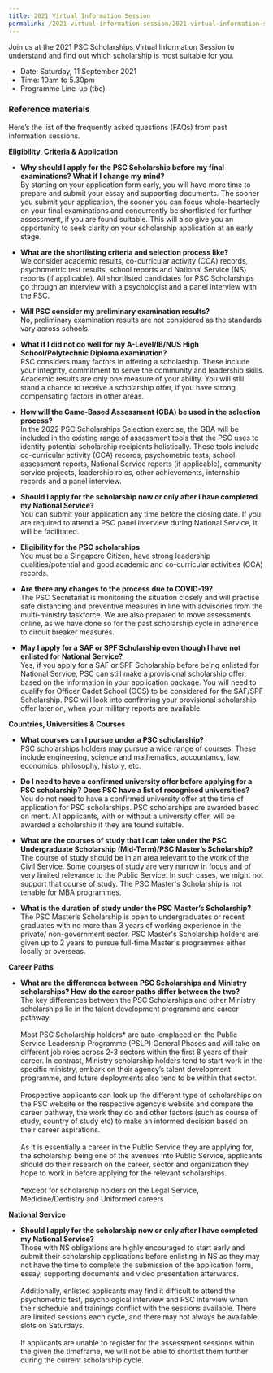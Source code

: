 ```yaml
---
title: 2021 Virtual Information Session
permalink: /2021-virtual-information-session/2021-virtual-information-session/
---
```

Join us at the 2021 PSC Scholarships Virtual Information Session to understand and find out which scholarship is most suitable for you.

* Date: Saturday, 11 September 2021
* Time: 10am to 5.30pm
* Programme Line-up (tbc)




### **Reference materials**
Here’s the list of the frequently asked questions (FAQs) from past information sessions. 

**Eligibility, Criteria & Application**

* **Why should I apply for the PSC Scholarship before my final examinations? What if I change my mind?**\
  By starting on your application form early, you will have more time to prepare and submit your essay and supporting documents. The sooner you submit your application, the sooner you can focus whole-heartedly on your final examinations and concurrently be shortlisted for further assessment, if you are found suitable. This will also give you an opportunity to seek clarity on your scholarship application at an early stage. 


* **What are the shortlisting criteria and selection process like?**\
  We consider academic results, co-curricular activity (CCA) records, psychometric test results, school reports and National Service (NS) reports (if applicable). All shortlisted candidates for PSC Scholarships go through an interview with a psychologist and a panel interview with the PSC.


* **Will PSC consider my preliminary examination results?**\
  No, preliminary examination results are not considered as the standards vary across schools.


* **What if I did not do well for my A-Level/IB/NUS High School/Polytechnic Diploma examination?**\
  PSC considers many factors in offering a scholarship. These include your integrity, commitment to serve the community and leadership skills. Academic results are only one measure of your ability. You will still stand a chance to receive a scholarship offer, if you have strong compensating factors in other areas.


* **How will the Game-Based Assessment (GBA) be used in the selection process?**\
  In the 2022 PSC Scholarships Selection exercise, the GBA will be included in the existing range of assessment tools that the PSC uses to identify potential scholarship recipients holistically. These tools include co-curricular activity (CCA) records, psychometric tests, school assessment reports, National Service reports (if applicable), community service projects, leadership roles, other achievements, internship records and a panel interview.


* **Should I apply for the scholarship now or only after I have completed my National Service?**\
  You can submit your application any time before the closing date. If you are required to attend a PSC panel interview during National Service, it will be facilitated.
  
  
* **Eligibility for the PSC scholarships**\
  You must be a Singapore Citizen, have strong leadership qualities/potential and good academic and co-curricular activities (CCA) records. 


* **Are there any changes to the process due to COVID-19?**\
  The PSC Secretariat is monitoring the situation closely and will practise safe distancing and preventive measures in line with advisories from the multi-ministry taskforce. We are also prepared to move assessments online, as we have done so for the past scholarship cycle in adherence to circuit breaker measures.
  
  
* **May I apply for a SAF or SPF Scholarship even though I have not enlisted for National Service?**\
  Yes, if you apply for a SAF or SPF Scholarship before being enlisted for National Service, PSC can still make a provisional scholarship offer, based on the information in your application package. You will need to qualify for Officer Cadet School (OCS) to be considered for the SAF/SPF Scholarship. PSC will look into confirming your provisional scholarship offer later on, when your military reports are available.


**Countries, Universities & Courses**

* **What courses can I pursue under a PSC scholarship?**\
  PSC scholarships holders may pursue a wide range of courses. These include engineering, science and mathematics, accountancy, law, economics, philosophy, history, etc.


* **Do I need to have a confirmed university offer before applying for a PSC scholarship? Does PSC have a list of recognised universities?**\
  You do not need to have a confirmed university offer at the time of application for PSC scholarships. PSC scholarships are awarded based on merit. All applicants, with or without a university offer, will be awarded a scholarship if they are found suitable.


* **What are the courses of study that I can take under the PSC Undergraduate Scholarship (Mid-Term)/PSC Master’s Scholarship?**\
  The course of study should be in an area relevant to the work of the Civil Service. Some courses of study are very narrow in focus and of very limited relevance to the Public Service. In such cases, we might not support that course of study. The PSC Master's Scholarship is not tenable for MBA programmes.


* **What is the duration of study under the PSC Master’s Scholarship?**\
  The PSC Master’s Scholarship is open to undergraduates or recent graduates with no more than 3 years of working experience in the private/ non-government sector. PSC Master's Scholarship holders are given up to 2 years to pursue full-time Master's programmes either locally or overseas. 


**Career Paths**

* **What are the differences between PSC Scholarships and Ministry scholarships? How do the career paths differ between the two?**\
  The key differences between the PSC Scholarships and other Ministry scholarships lie in the talent development programme and career pathway.<br>\
  Most PSC Scholarship holders* are auto-emplaced on the Public Service Leadership Programme (PSLP) General Phases and will take on different job roles across 2-3 sectors within the first 8 years of their career. In contrast, Ministry scholarship holders tend to start work in the specific ministry, embark on their agency’s talent development programme, and future deployments also tend to be within that sector.<br>\
  Prospective applicants can look up the different type of scholarships on the PSC website or the respective agency’s website and compare the career pathway, the work they do and other factors (such as course of study, country of study etc) to make an informed decision based on their career aspirations.<br>\
  As it is essentially a career in the Public Service they are applying for, the scholarship being one of the avenues into Public Service, applicants should do their research on the career, sector and organization they hope to work in before applying for the relevant scholarships.<br><br>
 *except for scholarship holders on the Legal Service, Medicine/Dentistry and Uniformed careers


**National Service**

* **Should I apply for the scholarship now or only after I have completed my National Service?**\
  Those with NS obligations are highly encouraged to start early and submit their scholarship applications before enlisting in NS as they may not have the time to complete the submission of the application form, essay, supporting documents and video presentation afterwards.<br>\
  Additionally, enlisted applicants may find it difficult to attend the psychometric test, psychological interview and PSC interview when their schedule and trainings conflict with the sessions available. There are limited sessions each cycle, and there may not always be available slots on Saturdays.<br>\
  If applicants are unable to register for the assessment sessions within the given the timeframe, we will not be able to shortlist them further during the current scholarship cycle.

